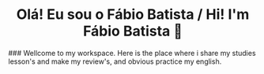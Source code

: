 <h1 align="center">Olá! Eu sou o Fábio Batista / Hi! I'm Fábio Batista 👋</h1>
### Wellcome to my workspace. Here is the place where i share my studies lesson's and make my review's, and obvious practice my english.
<!--
**ofabiobatista/ofabiobatista** is a ✨ _special_ ✨ repository because its `README.md` (this file) appears on your GitHub profile.

Here are some ideas to get you started:

- 🔭 I’m currently working on ...
- 🌱 I’m currently learning ...
- 👯 I’m looking to collaborate on ...
- 🤔 I’m looking for help with ...
- 💬 Ask me about ...
- 📫 How to reach me: ...
- 😄 Pronouns: ...
- ⚡ Fun fact: ...
-->
